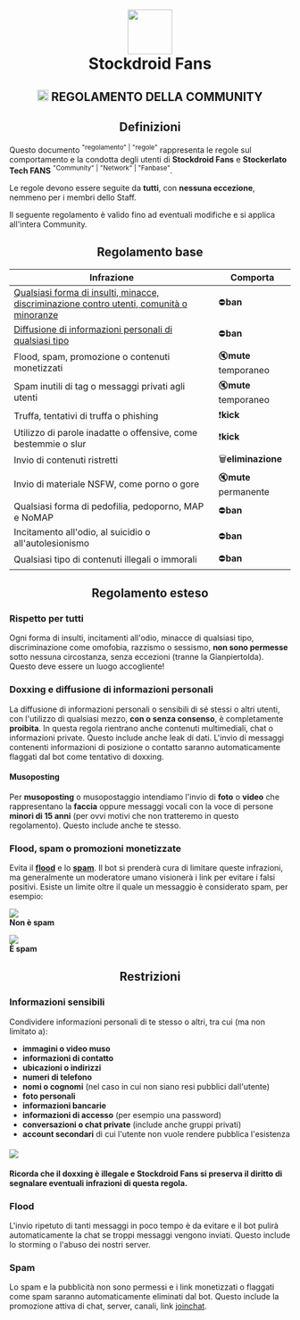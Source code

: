 <h1 align="center">
  <img src="https://dslv9ilpbe7p1.cloudfront.net/Cj7cYvaXaoyQ386pQ2yIjw_store_logo_image.png" width="80"/><br/>
  Stockdroid Fans
</h1>
<h2 align="center">
  <img src="https://camo.githubusercontent.com/de4fa40cddcfcb22448cdca8e9dad69d8133ae62964a9c90ffa661afd780b94a/68747470733a2f2f656d6f6a6970656469612d75732e73332e6475616c737461636b2e75732d776573742d312e616d617a6f6e6177732e636f6d2f7468756d62732f3332302f6170706c652f3238352f706f6c6963652d6361722d6c696768745f31663661382e706e67" width="20"/>
  REGOLAMENTO DELLA COMMUNITY
</h2>

<div id="definitions">
<h2 align="center">Definizioni</h2>

Questo documento <sup>"regolamento" | "regole"</sup> rappresenta
le regole sul comportamento e la condotta degli utenti di
**Stockdroid Fans** e **Stockerlato Tech FANS**
<sup>"Community" | "Network" | "Fanbase"</sup>.

Le regole devono essere seguite da **tutti**, con **nessuna
eccezione**, nemmeno per i membri dello Staff.

Il seguente regolamento è valido fino ad eventuali modifiche e
si applica all'intera Community.

<div id="quick-rules">
<h2 align="center">Regolamento base</h2>

| Infrazione | Comporta |
| ---------- | -------- |
| [Qualsiasi forma di insulti, minacce, discriminazione contro utenti, comunità o minoranze](#rispetto-per-tutti) | ⛔**ban** |
| [Diffusione di informazioni personali di qualsiasi tipo](#doxxing-e-diffusione-di-informazioni-personali) | ⛔**ban** |
| Flood, spam, promozione o contenuti monetizzati | 🔇**mute** temporaneo |
| Spam inutili di tag o messaggi privati agli utenti | 🔇**mute** temporaneo |
| Truffa, tentativi di truffa o phishing | ❗**kick** |
| Utilizzo di parole inadatte o offensive, come bestemmie o slur | ❗**kick** |
| Invio di contenuti ristretti | 🗑️**eliminazione** |
| Invio di materiale NSFW, come porno o gore | 🔇**mute** permanente |
| Qualsiasi forma di pedofilia, pedoporno, MAP e NoMAP | ⛔**ban** |
| Incitamento all'odio, al suicidio o all'autolesionismo | ⛔**ban** |
| Qualsiasi tipo di contenuti illegali o immorali | ⛔**ban** |

</div>

<div id="extended-rules"><h2 align="center">Regolamento esteso</h2>

### Rispetto per tutti
Ogni forma di insulti, incitamenti all'odio, minacce di qualsiasi
tipo, discriminazione come omofobia, razzismo o sessismo, **non
sono permesse** sotto nessuna circostanza, senza eccezioni
(tranne la Gianpiertolda). Questo deve essere un luogo accogliente!

### Doxxing e diffusione di informazioni personali
La diffusione di informazioni personali o sensibili di sé stessi
o altri utenti, con l'utilizzo di qualsiasi mezzo, **con o senza
consenso**, è completamente **proibita**. In questa regola
rientrano anche contenuti multimediali, chat o informazioni
private. Questo include anche leak di dati. L'invio di messaggi
contenenti informazioni di posizione o contatto saranno
automaticamente flaggati dal bot come tentativo di doxxing.

#### Musoposting
Per **musoposting** o musopostaggio intendiamo l'invio di **foto**
o **video** che rappresentano la **faccia** oppure messaggi vocali
con la voce di persone **minori di 15 anni** (per ovvi motivi che
non tratteremo in questo regolamento). Questo include anche te stesso.

### Flood, spam o promozioni monetizzate
Evita il **[flood](#Flood)** e lo **[spam](#Spam)**. Il bot si prenderà
cura di limitare queste infrazioni, ma generalmente un moderatore umano
visionerà i link per evitare i falsi positivi. Esiste un limite oltre il
quale un messaggio è considerato spam, per esempio:

<img src="https://i.imgur.com/yTuwVUe.jpg"/><br/>
**Non è spam**

<img src="https://i.imgur.com/dEmh0Ok.jpg"/><br/>
**È spam**

</div>

<div id="restrictions"><h2 align="center">Restrizioni</h2>

### Informazioni sensibili
Condividere informazioni personali di te stesso o altri, tra cui (ma non limitato a):
- **immagini o video muso**
- **informazioni di contatto**
- **ubicazioni o indirizzi**
- **numeri di telefono**
- **nomi o cognomi** (nel caso in cui non siano resi pubblici dall'utente)
- **foto personali**
- **informazioni bancarie**
- **informazioni di accesso** (per esempio una password)
- **conversazioni o chat private** (include anche gruppi privati)
- **account secondari** di cui l'utente non vuole rendere pubblica l'esistenza

#### <img src="https://img.icons8.com/fluent/28/error.png"/><br/>
**Ricorda che il doxxing è illegale e Stockdroid Fans si preserva il diritto di segnalare eventuali infrazioni di questa regola.**

### Flood
L'invio ripetuto di tanti messaggi in poco tempo è da evitare e il
bot pulirà automaticamente la chat se troppi messaggi vengono
inviati. Questo include lo storming o l'abuso dei nostri server.

### Spam
Lo spam e la pubblicità non sono permessi e i link monetizzati o
flaggati come spam saranno automaticamente eliminati dal bot.
Questo include la promozione attiva di chat, server, canali,
link [joinchat](https://t.me/joinchat/).
